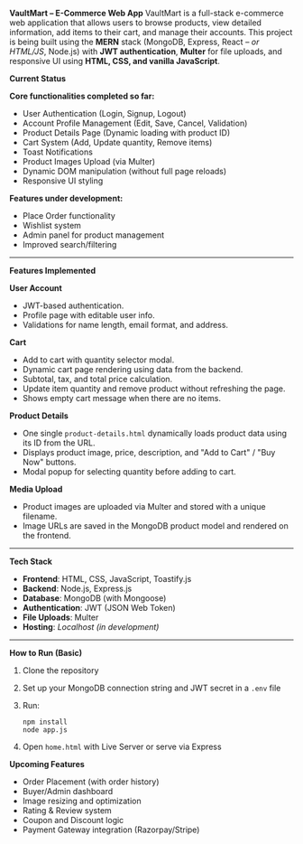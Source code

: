 ****VaultMart – E-Commerce Web App****
VaultMart is a full-stack e-commerce web application that allows users to browse products, view detailed information, add items to their cart, and manage their accounts. This project is being built using the **MERN** stack (MongoDB, Express, React – *or HTML/JS*, Node.js) with **JWT authentication**, **Multer** for file uploads, and responsive UI using **HTML, CSS, and vanilla JavaScript**.

**Current Status**

**Core functionalities completed so far:**

* User Authentication (Login, Signup, Logout)
* Account Profile Management (Edit, Save, Cancel, Validation)
* Product Details Page (Dynamic loading with product ID)
* Cart System (Add, Update quantity, Remove items)
* Toast Notifications
* Product Images Upload (via Multer)
* Dynamic DOM manipulation (without full page reloads)
* Responsive UI styling

**Features under development:**

* Place Order functionality
* Wishlist system
* Admin panel for product management
* Improved search/filtering

---

**Features Implemented**

**User Account**

* JWT-based authentication.
* Profile page with editable user info.
* Validations for name length, email format, and address.

**Cart**

* Add to cart with quantity selector modal.
* Dynamic cart page rendering using data from the backend.
* Subtotal, tax, and total price calculation.
* Update item quantity and remove product without refreshing the page.
* Shows empty cart message when there are no items.

**Product Details**

* One single `product-details.html` dynamically loads product data using its ID from the URL.
* Displays product image, price, description, and "Add to Cart" / "Buy Now" buttons.
* Modal popup for selecting quantity before adding to cart.

**Media Upload**

* Product images are uploaded via Multer and stored with a unique filename.
* Image URLs are saved in the MongoDB product model and rendered on the frontend.

---

**Tech Stack**

* **Frontend**: HTML, CSS, JavaScript, Toastify.js
* **Backend**: Node.js, Express.js
* **Database**: MongoDB (with Mongoose)
* **Authentication**: JWT (JSON Web Token)
* **File Uploads**: Multer
* **Hosting**: *Localhost (in development)*

---

**How to Run (Basic)**

1. Clone the repository
2. Set up your MongoDB connection string and JWT secret in a `.env` file
3. Run:

   ```
   npm install
   node app.js
   ```
4. Open `home.html` with Live Server or serve via Express


**Upcoming Features**

* Order Placement (with order history)
* Buyer/Admin dashboard
* Image resizing and optimization
* Rating & Review system
* Coupon and Discount logic
* Payment Gateway integration (Razorpay/Stripe)
